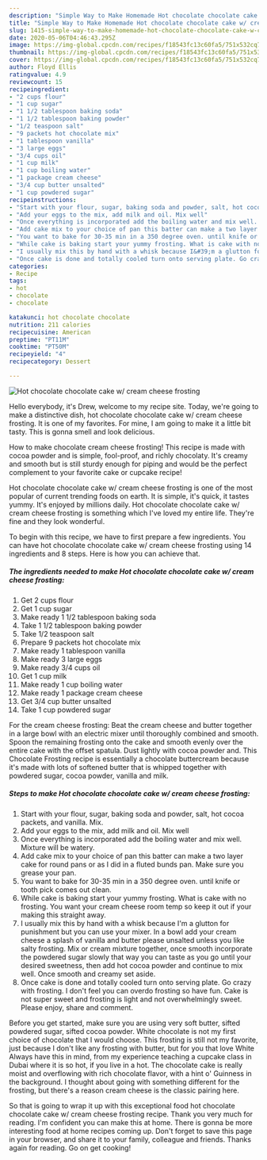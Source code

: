 ```yaml
---
description: "Simple Way to Make Homemade Hot chocolate chocolate cake w/ cream cheese frosting"
title: "Simple Way to Make Homemade Hot chocolate chocolate cake w/ cream cheese frosting"
slug: 1415-simple-way-to-make-homemade-hot-chocolate-chocolate-cake-w-cream-cheese-frosting
date: 2020-05-06T04:46:43.295Z
image: https://img-global.cpcdn.com/recipes/f18543fc13c60fa5/751x532cq70/hot-chocolate-chocolate-cake-w-cream-cheese-frosting-recipe-main-photo.jpg
thumbnail: https://img-global.cpcdn.com/recipes/f18543fc13c60fa5/751x532cq70/hot-chocolate-chocolate-cake-w-cream-cheese-frosting-recipe-main-photo.jpg
cover: https://img-global.cpcdn.com/recipes/f18543fc13c60fa5/751x532cq70/hot-chocolate-chocolate-cake-w-cream-cheese-frosting-recipe-main-photo.jpg
author: Floyd Ellis
ratingvalue: 4.9
reviewcount: 15
recipeingredient:
- "2 cups flour"
- "1 cup sugar"
- "1 1/2 tablespoon baking soda"
- "1 1/2 tablespoon baking powder"
- "1/2 teaspoon salt"
- "9 packets hot chocolate mix"
- "1 tablespoon vanilla"
- "3 large eggs"
- "3/4 cups oil"
- "1 cup milk"
- "1 cup boiling water"
- "1 package cream cheese"
- "3/4 cup butter unsalted"
- "1 cup powdered sugar"
recipeinstructions:
- "Start with your flour, sugar, baking soda and powder, salt, hot cocoa packets, and vanilla. Mix."
- "Add your eggs to the mix, add milk and oil. Mix well"
- "Once everything is incorporated add the boiling water and mix well. Mixture will be watery."
- "Add cake mix to your choice of pan this batter can make a two layer cake for round pans or as I did in a fluted bunds pan. Make sure you grease your pan."
- "You want to bake for 30-35 min in a 350 degree oven. until knife or tooth pick comes out clean."
- "While cake is baking start your yummy frosting. What is cake with no frosting. You want your cream cheese room temp so keep it out if your making this straight away."
- "I usually mix this by hand with a whisk because I&#39;m a glutton for punishment but you can use your mixer.  In a bowl add your cream cheese a splash of vanilla and butter please unsalted unless you like salty frosting. Mix or cream mixture together, once smooth incorporate the powdered sugar slowly that way you can taste as you go until your desired sweetness, then add hot cocoa powder and continue to mix well. Once smooth and creamy set aside."
- "Once cake is done and totally cooled turn onto serving plate. Go crazy with frosting. I don&#39;t feel you can overdo frosting so have fun. Cake is not super sweet and frosting is light and not overwhelmingly sweet. Please enjoy, share and comment."
categories:
- Recipe
tags:
- hot
- chocolate
- chocolate

katakunci: hot chocolate chocolate 
nutrition: 211 calories
recipecuisine: American
preptime: "PT11M"
cooktime: "PT50M"
recipeyield: "4"
recipecategory: Dessert

---
```



![Hot chocolate chocolate cake w/ cream cheese frosting](https://img-global.cpcdn.com/recipes/f18543fc13c60fa5/751x532cq70/hot-chocolate-chocolate-cake-w-cream-cheese-frosting-recipe-main-photo.jpg)

Hello everybody, it's Drew, welcome to my recipe site. Today, we're going to make a distinctive dish, hot chocolate chocolate cake w/ cream cheese frosting. It is one of my favorites. For mine, I am going to make it a little bit tasty. This is gonna smell and look delicious.

How to make chocolate cream cheese frosting! This recipe is made with cocoa powder and is simple, fool-proof, and richly chocolaty. It&#39;s creamy and smooth but is still sturdy enough for piping and would be the perfect complement to your favorite cake or cupcake recipe!

Hot chocolate chocolate cake w/ cream cheese frosting is one of the most popular of current trending foods on earth. It is simple, it's quick, it tastes yummy. It's enjoyed by millions daily. Hot chocolate chocolate cake w/ cream cheese frosting is something which I've loved my entire life. They're fine and they look wonderful.


To begin with this recipe, we have to first prepare a few ingredients. You can have hot chocolate chocolate cake w/ cream cheese frosting using 14 ingredients and 8 steps. Here is how you can achieve that.

<!--inarticleads1-->

##### The ingredients needed to make Hot chocolate chocolate cake w/ cream cheese frosting:

1. Get 2 cups flour
1. Get 1 cup sugar
1. Make ready 1 1/2 tablespoon baking soda
1. Take 1 1/2 tablespoon baking powder
1. Take 1/2 teaspoon salt
1. Prepare 9 packets hot chocolate mix
1. Make ready 1 tablespoon vanilla
1. Make ready 3 large eggs
1. Make ready 3/4 cups oil
1. Get 1 cup milk
1. Make ready 1 cup boiling water
1. Make ready 1 package cream cheese
1. Get 3/4 cup butter unsalted
1. Take 1 cup powdered sugar


For the cream cheese frosting: Beat the cream cheese and butter together in a large bowl with an electric mixer until thoroughly combined and smooth. Spoon the remaining frosting onto the cake and smooth evenly over the entire cake with the offset spatula. Dust lightly with cocoa powder and. This Chocolate Frosting recipe is essentially a chocolate buttercream because it&#39;s made with lots of softened butter that is whipped together with powdered sugar, cocoa powder, vanilla and milk. 

<!--inarticleads2-->

##### Steps to make Hot chocolate chocolate cake w/ cream cheese frosting:

1. Start with your flour, sugar, baking soda and powder, salt, hot cocoa packets, and vanilla. Mix.
1. Add your eggs to the mix, add milk and oil. Mix well
1. Once everything is incorporated add the boiling water and mix well. Mixture will be watery.
1. Add cake mix to your choice of pan this batter can make a two layer cake for round pans or as I did in a fluted bunds pan. Make sure you grease your pan.
1. You want to bake for 30-35 min in a 350 degree oven. until knife or tooth pick comes out clean.
1. While cake is baking start your yummy frosting. What is cake with no frosting. You want your cream cheese room temp so keep it out if your making this straight away.
1. I usually mix this by hand with a whisk because I&#39;m a glutton for punishment but you can use your mixer.  In a bowl add your cream cheese a splash of vanilla and butter please unsalted unless you like salty frosting. Mix or cream mixture together, once smooth incorporate the powdered sugar slowly that way you can taste as you go until your desired sweetness, then add hot cocoa powder and continue to mix well. Once smooth and creamy set aside.
1. Once cake is done and totally cooled turn onto serving plate. Go crazy with frosting. I don&#39;t feel you can overdo frosting so have fun. Cake is not super sweet and frosting is light and not overwhelmingly sweet. Please enjoy, share and comment.


Before you get started, make sure you are using very soft butter, sifted powdered sugar, sifted cocoa powder. White chocolate is not my first choice of chocolate that I would choose. This frosting is still not my favorite, just because I don&#39;t like any frosting with butter, but for you that love White Always have this in mind, from my experience teaching a cupcake class in Dubai where it is so hot, if you live in a hot. The chocolate cake is really moist and overflowing with rich chocolate flavor, with a hint o&#39; Guinness in the background. I thought about going with something different for the frosting, but there&#39;s a reason cream cheese is the classic pairing here. 

So that is going to wrap it up with this exceptional food hot chocolate chocolate cake w/ cream cheese frosting recipe. Thank you very much for reading. I'm confident you can make this at home. There is gonna be more interesting food at home recipes coming up. Don't forget to save this page in your browser, and share it to your family, colleague and friends. Thanks again for reading. Go on get cooking!
